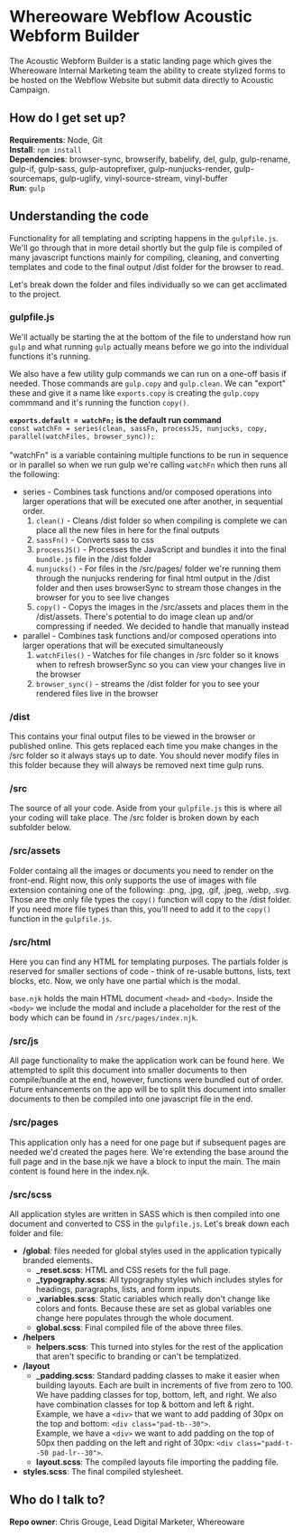 # Whereoware Webflow Acoustic Webform Builder

The Acoustic Webform Builder is a static landing page which gives the Whereoware Internal Marketing team the ability to create stylized forms to be hosted on the Webflow Website but submit data directly to Acoustic Campaign. <br>


## How do I get set up?

**Requirements**: Node, Git    
**Install**: `npm install`   
**Dependencies**: browser-sync, browserify, babelify, del, gulp, gulp-rename, gulp-if, gulp-sass, gulp-autoprefixer, gulp-nunjucks-render, gulp-sourcemaps, gulp-uglify, vinyl-source-stream, vinyl-buffer   
**Run**: `gulp`
<br>


## Understanding the code

Functionality for all templating and scripting happens in the `gulpfile.js`. We'll go through that in more detail shortly but the gulp file is compiled of many javascript functions mainly for compiling, cleaning, and converting templates and code to the final output /dist folder for the browser to read.
<br>

Let's break down the folder and files individually so we can get acclimated to the project.
<br>

### gulpfile.js

We'll actually be starting the at the bottom of the file to understand how run `gulp` and what running `gulp` actually means before we go into the individual functions it's running.
<br>

We also have a few utility gulp commands we can run on a one-off basis if needed. Those commands are `gulp.copy` and `gulp.clean`. We can "export" these and give it a name like `exports.copy` is creating the `gulp.copy` commmand and it's running the function `copy()`.
<br>

**`exports.default = watchFn;` is the default run command**  
`const watchFn = series(clean, sassFn, processJS, nunjucks, copy, parallel(watchFiles, browser_sync));`
<br><br>
"watchFn" is a variable containing multiple functions to be run in sequence or in parallel so when we run gulp we're calling `watchFn` which then runs all the following:
  - series - Combines task functions and/or composed operations into larger operations that will be executed one after another, in sequential order.
    1.  `clean()` - Cleans /dist folder so when compiling is complete we can place all the new files in here for the final outputs
    1.  `sassFn()` - Converts sass to css
    1.  `processJS()` - Processes the JavaScript and bundles it into the final `bundle.js` file in the /dist folder
    1.  `nunjucks()` - For files in the /src/pages/ folder we're running them through the nunjucks rendering for final html output in the /dist folder and then uses browserSync to stream those changes in the browser for you to see live changes
    1.  `copy()` - Copys the images in the /src/assets and places them in the /dist/assets. There's potential to do image clean up and/or compressing if needed. We decided to handle that manually instead
  - parallel - Combines task functions and/or composed operations into larger operations that will be executed simultaneously
    1.  `watchFiles()` - Watches for file changes in /src folder so it knows when to refresh browserSync so you can view your changes live in the browser
    1.  `browser_sync()` - streams the /dist folder for you to see your rendered files live in the browser

### /dist

This contains your final output files to be viewed in the browser or published online. This gets replaced each time you make changes in the /src folder so it always stays up to date. You should never modify files in this folder because they will always be removed next time gulp runs.

### /src

The source of all your code. Aside from your `gulpfile.js` this is where all your coding will take place. The /src folder is broken down by each subfolder below.

### /src/assets

Folder containg all the images or documents you need to render on the front-end. Right now, this only supports the use of images with file extension containing one of the following: .png, .jpg, .gif, .jpeg, .webp, .svg. Those are the only file types the `copy()` function will copy to the /dist folder. If you need more file types than this, you'll need to add it to the `copy()` function in the `gulpfile.js`.

### /src/html

Here you can find any HTML for templating purposes. The partials folder is reserved for smaller sections of code - think of re-usable buttons, lists, text blocks, etc. Now, we only have one partial which is the modal.<br>

`base.njk` holds the main HTML document `<head>` and `<body>`. Inside the `<body>` we include the modal and include a placeholder for the rest of the body which can be found in `/src/pages/index.njk`.

### /src/js

All page functionality to make the application work can be found here. We attempted to split this document into smaller documents to then compile/bundle at the end, however, functions were bundled out of order. Future enhancements on the app will be to split this document into
smaller documents to then be compiled into one javascript file in the end.

### /src/pages

This application only has a need for one page but if subsequent pages are needed we'd created the pages here. We're extending the base around the full page and in the base.njk we have a block to input the main. The main content is found here in the index.njk. 

### /src/scss

All application styles are written in SASS which is then compiled into one document and converted to CSS in the `gulpfile.js`. Let's break down each folder and file:

  - **/global**: files needed for global styles used in the application typically branded elements.
    - **_reset.scss**: HTML and CSS resets for the full page.
    - **_typography.scss**: All typography styles which includes styles for headings, paragraphs, lists, and form inputs.
    - **_variables.scss**: Static cariables which really don't change like colors and fonts. Because these are set as global variables one change here populates through the whole document.
    - **global.scss**: Final compiled file of the above three files.
  - **/helpers**
    - **helpers.scss**: This turned into styles for the rest of the application that aren't specific to branding or can't be templatized.
  - **/layout**
    - **_padding.scss**: Standard padding classes to make it easier when building layouts. Each are built in increments of five from zero to 100. We have padding classes for top, bottom, left, and right. We also have combination classes for top & bottom and left & right.<br>
    Example, we have a `<div>` that we want to add padding of 30px on the top and bottom: `<div class="pad-tb--30">`.<br>
    Example, we have a `<div>` we want to add padding on the top of 50px then padding on the left and right of 30px: `<div class="padd-t--50 pad-lr--30">`.
    - **layout.scss**: The compiled layouts file importing the padding file.
  - **styles.scss**: The final compiled stylesheet.


## Who do I talk to?

**Repo owner**: Chris Grouge, Lead Digital Marketer, Whereoware